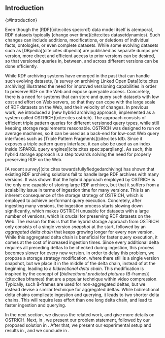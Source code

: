## Introduction
{:#introduction}

Even though the [RDF](cite:cites spec:rdf) data model itself is atemporal,
RDF datasets typically [change over time](cite:cites datasetdynamics).
Such changes can include additions,
modifications, or deletions of individual facts, ontologies, or even complete datasets.
While some evolving datasets such as [DBpedia](cite:cites dbpedia)
are published as separate dumps per version,
more direct and efficient access to prior versions can be desired,
so that versioned queries in, between, and across different versions can be done efficiently.

While RDF archiving systems have emerged in the past that can handle such evolving datasets,
[a survey on archiving Linked Open Data](cite:cites archiving)
illustrated the need for improved versioning capabilities
in order to preserve RDF on the Web and expose queryable access.
Concretely, there is a need for systems that can store and query such datasets with low cost and effort on Web servers,
so that they can cope with the large scale of RDF datasets on the Web, and their velocity of changes.
In previous work, we introduced a [new hybrid archiving approach, implemented as a system called OSTRICH](cite:cites ostrich).
The approach consists of efficient triple pattern queries for different versioned query types,
while still keeping storage requirements reasonable.
OSTRICH was designed to run on average machines,
so it can be used as a back-end for low-cost Web query interfaces such as [Triple Pattern Fragments](cite:cites ldf).
Since it exposes a triple pattern query interface,
it can also be used as an index inside [SPARQL query engines](cite:cites spec:sparqllang).
As such, this hybrid storage approach is a step towards solving the need for properly preserving RDF on the Web.

[A recent survey](cite:cites towardsfullyfledgedarchiving)
has shown that existing RDF archiving solutions fail to handle large RDF archives with many versions.
It was shown that the hybrid approach employed by OSTRICH is the only one capable of storing large RDF archives,
but that it suffers from a scalability issue in terms of ingestion time for many versions.
This is an inherent consequence of the storage strategy of OSTRICH, which is employed to achieve performant query execution.
Concretely, after ingesting many versions, the ingestion process starts slowing down significantly,
which makes OSTRICH unusable for datasets with a large number of versions,
which is crucial for preserving RDF datasets on the Web.
The reason for this is that the hybrid storage approach from OSTRICH only consists of a single version _snapshot_ at the start,
followed by an _aggregated delta chain_ that keeps growing longer for every new version.
While this aggregated delta chain is beneficial for faster query execution,
it comes at the cost of increased ingestion times.
Since every additional delta requires all preceding deltas to be checked during ingestion,
this process becomes slower for every new version.
In order to delay this problem, we propose a storage strategy modification,
where there still is a single version snapshot,
but we place it in the middle of the delta chain,
instead of at the beginning,
leading to a _bidirectional delta chain_.
This modification is inspired by the concept of [_bidirectional predicted pictures_ (B-frames)](cite:cites bframes)
that are a popular technique within video compression.
Typically, such B-frames are used for non-aggregated deltas,
but we instead devise a similar technique for aggregated deltas.
While bidirectional delta chains complicate ingestion and querying,
it leads to two shorter delta chains.
This will require less effort than one long delta chain,
and lead to faster ingestion and querying.

In the next section, we discuss the related work,
and give more details on OSTRICH.
Next, in [](#problem-statement), we present our problem statement,
followed by our proposed solution in [](#solution).
After that, we present our experimental setup and results in [](#evaluation),
and we conclude in [](#conclusions).
